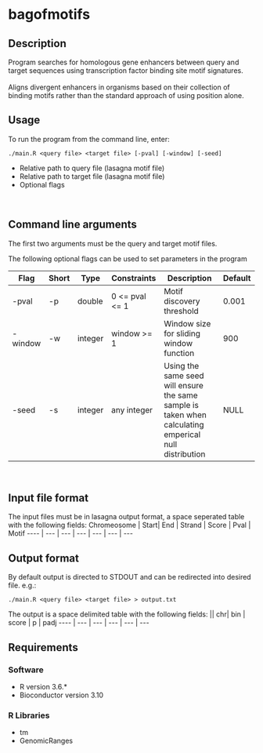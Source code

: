 # bagofmotifs

## Description 
Program searches for homologous gene enhancers between query and target sequences using transcription factor binding site motif signatures. 
<Br>
<Br>
Aligns divergent enhancers in organisms based on their collection of binding motifs rather than the standard approach of using position alone.


## Usage

To run the program from the command line, enter:

```
./main.R <query file> <target file> [-pval] [-window] [-seed]
```

- Relative path to query file (lasagna motif file)
- Relative path to target file (lasagna motif file)
- Optional flags
<br>

## Command line arguments

The first two arguments must be the query and target motif files.

The following optional flags can be used to set parameters in the program 

Flag | Short| Type | Constraints| Description | Default
---- | --- | --- | --- | --- | ---
-pval | -p | double |0 <= pval <= 1| Motif discovery threshold | 0.001 
-window | -w |integer | window >= 1| Window size for sliding window function | 900
-seed | -s | integer |any integer| Using the same seed will ensure the same sample is taken when calculating emperical null distribution | NULL
<br>

## Input file format

The input files must be in lasagna output format, a space seperated table with the following fields:
Chromeosome | Start| End | Strand | Score | Pval | Motif
---- | --- | --- | --- | --- | --- | ---
<br>


## Output format

By default output is directed to STDOUT and can be redirected into desired file. e.g.:
```
./main.R <query file> <target file> > output.txt
```

The output is a space delimited table with the following fields:
|| chr| bin | score | p | padj 
---- | --- | --- | --- | --- | --- 
<br>

## Requirements

### Software
- R version 3.6.*
- Bioconductor version 3.10

### R Libraries
- tm
- GenomicRanges
